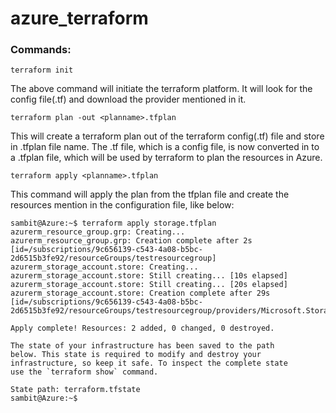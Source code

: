 # azure_terraform

### Commands:

```
terraform init
```

The above command will initiate the terraform platform. It will look for the config file(.tf) and download the provider mentioned in it.

```
terraform plan -out <planname>.tfplan
```

This will create a terraform plan out of the terraform config(.tf) file and store in <planname>.tfplan file name. The .tf file, which is a config file, is now converted in to a .tfplan file, which will be used by terraform to plan the resources in Azure.
  
```
terraform apply <planname>.tfplan
```

This command will apply the plan from the tfplan file and create the resources mention in the configuration file, like below:

```
sambit@Azure:~$ terraform apply storage.tfplan
azurerm_resource_group.grp: Creating...
azurerm_resource_group.grp: Creation complete after 2s [id=/subscriptions/9c656139-c543-4a08-b5bc-2d6515b3fe92/resourceGroups/testresourcegroup]
azurerm_storage_account.store: Creating...
azurerm_storage_account.store: Still creating... [10s elapsed]
azurerm_storage_account.store: Still creating... [20s elapsed]
azurerm_storage_account.store: Creation complete after 29s [id=/subscriptions/9c656139-c543-4a08-b5bc-2d6515b3fe92/resourceGroups/testresourcegroup/providers/Microsoft.Storage/storageAccounts/sambitkumarroutstaccount]

Apply complete! Resources: 2 added, 0 changed, 0 destroyed.

The state of your infrastructure has been saved to the path
below. This state is required to modify and destroy your
infrastructure, so keep it safe. To inspect the complete state
use the `terraform show` command.

State path: terraform.tfstate
sambit@Azure:~$
```


